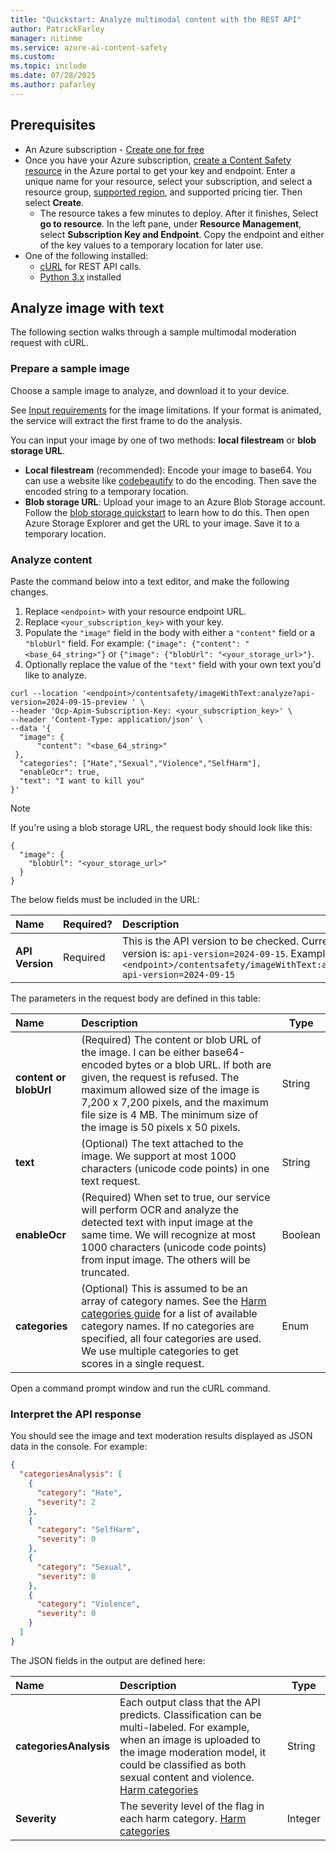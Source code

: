 ```yaml
---
title: "Quickstart: Analyze multimodal content with the REST API"
author: PatrickFarley
manager: nitinme
ms.service: azure-ai-content-safety
ms.custom:
ms.topic: include
ms.date: 07/28/2025
ms.author: pafarley
---
```


## Prerequisites

* An Azure subscription - [Create one for free](https://azure.microsoft.com/free/cognitive-services/)
* Once you have your Azure subscription, <a href="https://aka.ms/acs-create"  title="Create a Content Safety resource"  target="_blank">create a Content Safety resource</a> in the Azure portal to get your key and endpoint. Enter a unique name for your resource, select your subscription, and select a resource group, [supported region](../../overview.md#region-availability), and supported pricing tier. Then select **Create**.
   * The resource takes a few minutes to deploy. After it finishes, Select **go to resource**. In the left pane, under **Resource Management**, select **Subscription Key and Endpoint**. Copy the endpoint and either of the key values to a temporary location for later use.
* One of the following installed:
   * [cURL](https://curl.haxx.se/) for REST API calls.
   * [Python 3.x](https://www.python.org/) installed


## Analyze image with text

The following section walks through a sample multimodal moderation request with cURL.

### Prepare a sample image

Choose a sample image to analyze, and download it to your device. 

See [Input requirements](../../overview.md#input-requirements) for the image limitations. If your format is animated, the service will extract the first frame to do the analysis.

You can input your image by one of two methods: **local filestream** or **blob storage URL**.
- **Local filestream** (recommended): Encode your image to base64. You can use a website like [codebeautify](https://codebeautify.org/image-to-base64-converter) to do the encoding. Then save the encoded string to a temporary location. 
- **Blob storage URL**: Upload your image to an Azure Blob Storage account. Follow the [blob storage quickstart](/azure/storage/blobs/storage-quickstart-blobs-portal) to learn how to do this. Then open Azure Storage Explorer and get the URL to your image. Save it to a temporary location. 

### Analyze content 

Paste the command below into a text editor, and make the following changes.

1. Replace `<endpoint>` with your resource endpoint URL.
1. Replace `<your_subscription_key>` with your key.
1. Populate the `"image"` field in the body with either a `"content"` field or a `"blobUrl"` field. For example: `{"image": {"content": "<base_64_string>"}` or `{"image": {"blobUrl": "<your_storage_url>"}`.
1. Optionally replace the value of the `"text"` field with your own text you'd like to analyze.

```shell
curl --location '<endpoint>/contentsafety/imageWithText:analyze?api-version=2024-09-15-preview ' \
--header 'Ocp-Apim-Subscription-Key: <your_subscription_key>' \
--header 'Content-Type: application/json' \
--data '{
  "image": {
      "content": "<base_64_string>"
 },
  "categories": ["Hate","Sexual","Violence","SelfHarm"],
  "enableOcr": true,
  "text": "I want to kill you"
}'
```

> [!NOTE]
> If you're using a blob storage URL, the request body should look like this:
>
> ```
> {
>   "image": {
>     "blobUrl": "<your_storage_url>"
>   }
> }
> ```


The below fields must be included in the URL:

| Name      |Required?  |  Description | Type   |
| :------- |-------- |:--------------- | ------ |
| **API Version** |Required |This is the API version to be checked. Current version is: `api-version=2024-09-15`. Example: `<endpoint>/contentsafety/imageWithText:analyze?api-version=2024-09-15` | String |

The parameters in the request body are defined in this table:

| Name                   | Description                                                  | Type    |
| :--------------------- | :----------------------------------------------------------- | ------- |
| **content or blobUrl** | (Required) The content or blob URL of the image. I can be either base64-encoded bytes or a blob URL. If both are given, the request is refused. The maximum allowed size of the image is 7,200 x 7,200 pixels, and the maximum file size is 4 MB. The minimum size of the image is 50 pixels x 50 pixels. | String  |
| **text**               | (Optional) The text attached to the image. We support at most 1000 characters (unicode code points) in one text request. | String  |
| **enableOcr**          | (Required) When set to true, our service will perform OCR and analyze the detected text with input image at the same time. We will recognize at most 1000 characters (unicode code points) from input image. The others will be truncated. | Boolean |
| **categories**         | (Optional) This is assumed to be an array of category names. See the [Harm categories guide](../../concepts/harm-categories.md) for a list of available category names. If no categories are specified, all four categories are used. We use multiple categories to get scores in a single request. | Enum    |

Open a command prompt window and run the cURL command.


### Interpret the API response


You should see the image and text moderation results displayed as JSON data in the console. For example:

```json
{
  "categoriesAnalysis": [
    {
      "category": "Hate",
      "severity": 2
    },
    {
      "category": "SelfHarm",
      "severity": 0
    },
    {
      "category": "Sexual",
      "severity": 0
    },
    {
      "category": "Violence",
      "severity": 0
    }
  ]
}
```

The JSON fields in the output are defined here:

| Name     | Description   | Type   |
| :------------- | :--------------- | ------ |
| **categoriesAnalysis**   | Each output class that the API predicts. Classification can be multi-labeled. For example, when an image is uploaded to the image moderation model, it could be classified as both sexual content and violence. [Harm categories](../../concepts/harm-categories.md)| String |
| **Severity** | The severity level of the flag in each harm category. [Harm categories](../../concepts/harm-categories.md)  | Integer |
